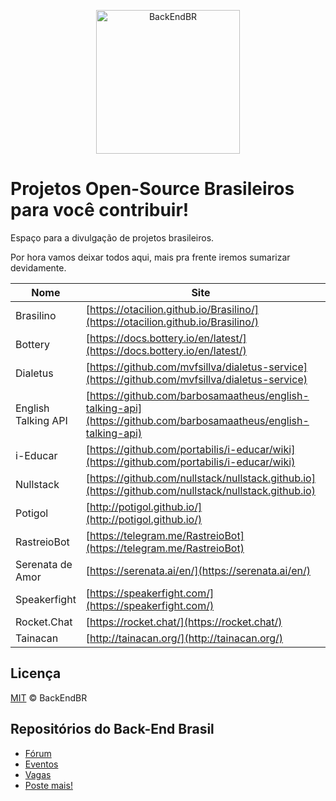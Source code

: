 <p align="center">
  <img src="https://avatars3.githubusercontent.com/u/30732658?v=4&s=200.jpg" alt="BackEndBR" width="230" />
</p>

# Projetos Open-Source Brasileiros para você contribuir!

Espaço para a divulgação de projetos brasileiros.

Por hora vamos deixar todos aqui, mais pra frente iremos sumarizar devidamente.

| Nome | Site | Linguagem | Outros links |
| --- | --- | --- | --- |
| Brasilino | [https://otacilion.github.io/Brasilino/](https://otacilion.github.io/Brasilino/) | C++ |
| Bottery | [https://docs.bottery.io/en/latest/](https://docs.bottery.io/en/latest/) | Python | 
| Dialetus | [https://github.com/mvfsillva/dialetus-service](https://github.com/mvfsillva/dialetus-service) | Javascript | 
| English Talking API| [https://github.com/barbosamaatheus/english-talking-api](https://github.com/barbosamaatheus/english-talking-api) | Javascript | [https://discord.gg/XTrKQ8w](https://discord.gg/XTrKQ8w) 
| i-Educar | [https://github.com/portabilis/i-educar/wiki](https://github.com/portabilis/i-educar/wiki) | PHP |
| Nullstack | [https://github.com/nullstack/nullstack.github.io](https://github.com/nullstack/nullstack.github.io) | Javascript | [nullstack.app](https://nullstack.app) |
| Potigol | [http://potigol.github.io/](http://potigol.github.io/) | Scala |
| RastreioBot | [https://telegram.me/RastreioBot](https://telegram.me/RastreioBot) | Python | [https://github.com/GabrielRF/RastreioBot](https://github.com/GabrielRF/RastreioBot)
| Serenata de Amor | [https://serenata.ai/en/](https://serenata.ai/en/) | Python |
| Speakerfight | [https://speakerfight.com/](https://speakerfight.com/) | Python | [https://github.com/luanfonceca/speakerfight](https://github.com/luanfonceca/speakerfight)
| Rocket.Chat | [https://rocket.chat/](https://rocket.chat/) | Javascript | 
| Tainacan | [http://tainacan.org/](http://tainacan.org/) | PHP | 

## Licença

[MIT](/LICENSE) &copy; BackEndBR

## Repositórios do Back-End Brasil

- [Fórum](https://github.com/backend-br/forum)
- [Eventos](https://github.com/backend-br/eventos)
- [Vagas](https://github.com/backend-br/vagas)
- [Poste mais!](https://github.com/backend-br/poste-mais)
